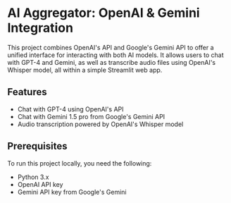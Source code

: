 # **AI Aggregator: OpenAI & Gemini Integration**

This project combines OpenAI's API and Google's Gemini API to offer a unified interface for interacting with both AI models. It allows users to chat with GPT-4 and Gemini, as well as transcribe audio files using OpenAI's Whisper model, all within a simple Streamlit web app.

## **Features**

- Chat with GPT-4 using OpenAI's API
- Chat with Gemini 1.5 pro from Google's Gemini API
- Audio transcription powered by OpenAI's Whisper model

## **Prerequisites**

To run this project locally, you need the following:

- Python 3.x
- OpenAI API key
- Gemini API key from Google's Gemini
